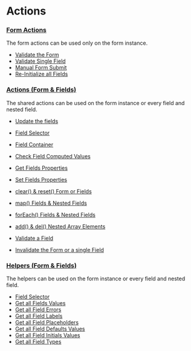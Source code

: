 # Actions

### [Form Actions](form.md)
  The form actions can be used only on the form instance.

  * [Validate the Form](form.md#validate-the-form)
  * [Validate Single Field](form.md#validate-single-field)
  * [Manual Form Submit](form.md#manual-form-submit)
  * [Re-Initialize all Fields](form.md#re-init-all-fields)


### [Actions (Form & Fields)](shared.md)
  The shared actions can be used on the form instance or every field and nested field.

  * [Update the fields](shared.md#update-the-fields)
  * [Field Selector](shared.md#field-selector)
  * [Field Container](shared.md#field-container)
  * [Check Field Computed Values](shared.md#check-field-computed-values)


  * [Get Fields Properties](shared.md#get-fields-properties)
  * [Set Fields Properties](shared.md#set-fields-properties)


  * [clear() & reset() Form or Fields](shared.md#clear--reset-form-or-fields)
  * [map() Fields & Nested Fields](shared.md#map-fields--nested-fields)
  * [forEach() Fields & Nested Fields](shared.md#foreach-fields--nested-fields)
  * [add() & del() Nested Array Elements](shared.md#add--del-nested-array-elements)


  * [Validate a Field](shared.md#validate-a-field)
  * [Invalidate the Form or a single Field](shared.md#invalidate-the-form-or-a-single-field)


### [Helpers (Form & Fields)](helpers.md)
  The helpers can be used on the form instance or every field and nested field.

  * [Field Selector](#field-selector)
  * [Get all Fields Values](#get-all-fields-values)
  * [Get all Field Errors](#get-all-field-errors)
  * [Get all Field Labels](#get-all-field-labels)
  * [Get all Field Placeholders](#get-all-field-placeholders)
  * [Get all Field Defaults Values](#get-all-field-defaults-values)
  * [Get all Field Initials Values](#get-all-field-initials-values)
  * [Get all Field Types](#get-all-field-types)
